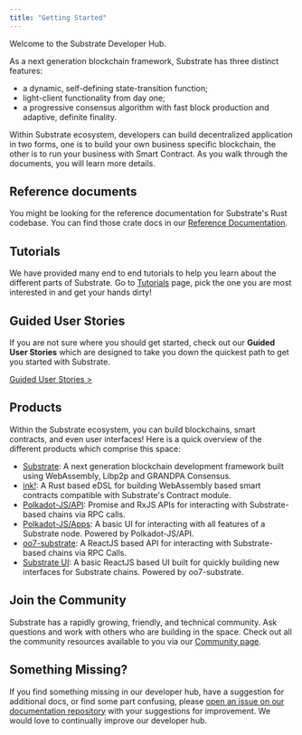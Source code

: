 ```yaml
---
title: "Getting Started"
---
```


Welcome to the Substrate Developer Hub. 

As a next generation blockchain framework, Substrate has three distinct features:
* a dynamic, self-defining state-transition function; 
* light-client functionality from day one;
* a progressive consensus algorithm with fast block production and adaptive, definite finality.

Within Substrate ecosystem, developers can build decentralized application in two forms, one is to build your own business specific blockchain, the other is to run your business with Smart Contract. As you walk through the documents, you will learn more details.

## Reference documents

You might be looking for the reference documentation for Substrate's Rust codebase. You can find those crate docs in our [Reference Documentation](https://substrate.dev/rustdocs).

## Tutorials

We have provided many end to end tutorials to help you learn about the different parts of Substrate. Go to [Tutorials](/tutorials/) page, pick the one you are most interested in and get your hands dirty!

## Guided User Stories

If you are not sure where you should get started, check out our **Guided User Stories** which are designed to take you down the quickest path to get you started with Substrate.

<a class="btn btn-secondary primary-color text-white" href="/en/who/">Guided User Stories &gt;</a>

## Products

Within the Substrate ecosystem, you can build blockchains, smart contracts, and even user interfaces! Here is a quick overview of the different products which comprise this space:

* [Substrate](https://github.com/paritytech/substrate): A next generation blockchain development framework built using WebAssembly, Libp2p and GRANDPA Consensus.
* [ink!](https://github.com/paritytech/ink): A Rust based eDSL for building WebAssembly based smart contracts compatible with Substrate's Contract module.
* [Polkadot-JS/API](https://github.com/polkadot-js/api): Promise and RxJS APIs for interacting with Substrate-based chains via RPC calls.
* [Polkadot-JS/Apps](https://github.com/polkadot-js/apps): A basic UI for interacting with all features of a Substrate node. Powered by Polkadot-JS/API.
* [oo7-substrate](https://github.com/paritytech/oo7/tree/master/packages/oo7-substrate): A ReactJS based API for interacting with Substrate-based chains via RPC Calls.
* [Substrate UI](https://github.com/paritytech/substrate-ui): A basic ReactJS based UI built for quickly building new interfaces for Substrate chains. Powered by oo7-substrate.

## Join the Community

Substrate has a rapidly growing, friendly, and technical community. Ask questions and work with others who are building in the space. Check out all the community resources available to you via our [Community page](/community/).

## Something Missing?

If you find something missing in our developer hub, have a suggestion for additional docs, or find some part confusing, please [open an issue on our documentation repository](https://github.com/substrate-developer-hub/substrate-developer-hub.github.io/issues) with your suggestions for improvement. We would love to continually improve our developer hub.
